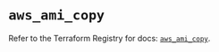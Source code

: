 # `aws_ami_copy`

Refer to the Terraform Registry for docs: [`aws_ami_copy`](https://registry.terraform.io/providers/hashicorp/aws/6.8.0/docs/resources/ami_copy).
